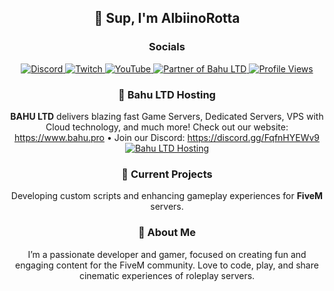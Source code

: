 <h2 align="center">👋 Sup, I'm AlbiinoRotta</h2>

<h3 align="center">Socials</h3>

<p align="center">
  <a href="https://discord.com/users/427916956553707523">
    <img alt="Discord" src="https://img.shields.io/badge/AlbiinoRotta-5865F2?logo=discord&logoColor=white&style=for-the-badge">
  </a>
  <a href="https://twitch.tv/tiedustelupresidentti">
    <img alt="Twitch" src="https://img.shields.io/badge/Tiedustelupresidentti-9146FF?logo=twitch&logoColor=white&style=for-the-badge">
  </a>
  <a href="https://www.youtube.com/@AlbiinoRotta">
    <img alt="YouTube" src="https://img.shields.io/badge/AlbiinoRotta-FF0000?logo=youtube&logoColor=white&style=for-the-badge">
  </a>
  <a href="https://www.bahu.pro">
    <img alt="Partner of Bahu LTD" src="https://img.shields.io/badge/Partner%20of%20Bahu%20LTD-00BFFF?style=for-the-badge">
  </a>
  <a href="https://komarev.com/ghpvc/?username=albiinorotta">
    <img alt="Profile Views" src="https://komarev.com/ghpvc/?username=albiinorotta&color=0b84fe&style=for-the-badge">
  </a>
</p>

<h3 align="center">🚀 Bahu LTD Hosting</h3>
<p align="center">
  <b>BAHU LTD</b> delivers blazing fast Game Servers, Dedicated Servers, VPS with Cloud technology, and much more!  
  Check out our website: <a href="https://www.bahu.pro">https://www.bahu.pro</a> • Join our Discord: <a href="https://discord.gg/FqfnHYEWv9">https://discord.gg/FqfnHYEWv9</a>
  <br/>
  <a href="https://www.bahu.pro">
    <img alt="Bahu LTD Hosting" src="https://img.shields.io/badge/BAHU%20LTD-Game%20Servers%20&%20VPS-00BFFF?style=for-the-badge&logo=cloud&logoColor=white">
  </a>
</p>

<h3 align="center">🔭 Current Projects</h3>
<p align="center">
  Developing custom scripts and enhancing gameplay experiences for <b>FiveM</b> servers.  
  <br/>
</p>

<h3 align="center">🌱 About Me</h3>
<p align="center">
  I’m a passionate developer and gamer, focused on creating fun and engaging content for the FiveM community.  
  Love to code, play, and share cinematic experiences of roleplay servers.
</p>
